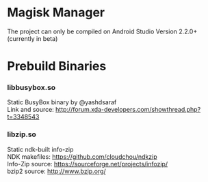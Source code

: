 # Magisk Manager
The project can only be compiled on Android Studio Version 2.2.0+ (currently in beta)

# Prebuild Binaries
### libbusybox.so
Static BusyBox binary by @yashdsaraf  
Link and source: http://forum.xda-developers.com/showthread.php?t=3348543

### libzip.so
Static ndk-built info-zip  
NDK makefiles: https://github.com/cloudchou/ndkzip  
Info-Zip source: https://sourceforge.net/projects/infozip/  
bzip2 source: http://www.bzip.org/
